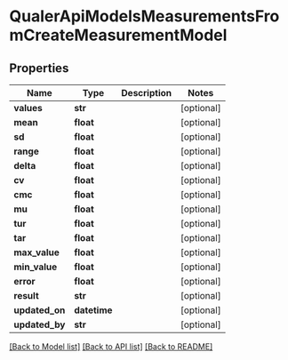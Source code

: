 # QualerApiModelsMeasurementsFromCreateMeasurementModel

## Properties
Name | Type | Description | Notes
------------ | ------------- | ------------- | -------------
**values** | **str** |  | [optional] 
**mean** | **float** |  | [optional] 
**sd** | **float** |  | [optional] 
**range** | **float** |  | [optional] 
**delta** | **float** |  | [optional] 
**cv** | **float** |  | [optional] 
**cmc** | **float** |  | [optional] 
**mu** | **float** |  | [optional] 
**tur** | **float** |  | [optional] 
**tar** | **float** |  | [optional] 
**max_value** | **float** |  | [optional] 
**min_value** | **float** |  | [optional] 
**error** | **float** |  | [optional] 
**result** | **str** |  | [optional] 
**updated_on** | **datetime** |  | [optional] 
**updated_by** | **str** |  | [optional] 

[[Back to Model list]](../README.md#documentation-for-models) [[Back to API list]](../README.md#documentation-for-api-endpoints) [[Back to README]](../README.md)


